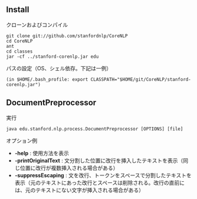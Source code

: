 ## Install
クローンおよびコンパイル
```
git clone git://github.com/stanfordnlp/CoreNLP
cd CoreNLP
ant
cd classes
jar -cf ../stanford-corenlp.jar edu
```

パスの設定（OS、シェル依存。下記は一例）
```
(in $HOME/.bash_profile: export CLASSPATH="$HOME/git/CoreNLP/stanford-corenlp.jar")
```

## DocumentPreprocessor
実行
```
java edu.stanford.nlp.process.DocumentPreprocessor [OPTIONS] [file]
```

オプション例
* **-help** : 使用方法を表示
* **-printOriginalText** : 文分割した位置に改行を挿入したテキストを表示（同じ位置に改行が複数挿入される場合がある）
* **-suppressEscaping** : 文を改行、トークンをスペースで分割したテキストを表示（元のテキストにあった改行とスペースは削除される。改行の直前には、元のテキストにない文字が挿入される場合がある）
